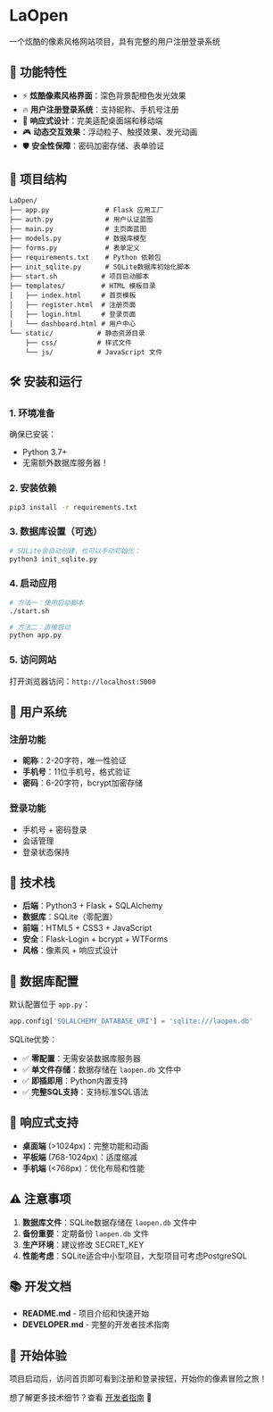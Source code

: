 # LaOpen

一个炫酷的像素风格网站项目，具有完整的用户注册登录系统

## 🚀 功能特性

- ⚡ **炫酷像素风格界面**：深色背景配橙色发光效果
- 🔥 **用户注册登录系统**：支持昵称、手机号注册
- 💎 **响应式设计**：完美适配桌面端和移动端
- 🎮 **动态交互效果**：浮动粒子、触摸效果、发光动画
- 🛡️ **安全性保障**：密码加密存储、表单验证

## 📁 项目结构

```
LaOpen/
├── app.py              # Flask 应用工厂
├── auth.py             # 用户认证蓝图
├── main.py             # 主页面蓝图
├── models.py           # 数据库模型
├── forms.py            # 表单定义
├── requirements.txt    # Python 依赖包
├── init_sqlite.py      # SQLite数据库初始化脚本
├── start.sh           # 项目启动脚本
├── templates/         # HTML 模板目录
│   ├── index.html     # 首页模板
│   ├── register.html  # 注册页面
│   ├── login.html     # 登录页面
│   └── dashboard.html # 用户中心
└── static/           # 静态资源目录
    ├── css/          # 样式文件
    └── js/           # JavaScript 文件
```

## 🛠️ 安装和运行

### 1. 环境准备
确保已安装：
- Python 3.7+
- 无需额外数据库服务器！

### 2. 安装依赖
```bash
pip3 install -r requirements.txt
```

### 3. 数据库设置（可选）
```bash
# SQLite会自动创建，也可以手动初始化：
python3 init_sqlite.py
```

### 4. 启动应用
```bash
# 方法一：使用启动脚本
./start.sh

# 方法二：直接启动
python app.py
```

### 5. 访问网站
打开浏览器访问：`http://localhost:5000`

## 🎯 用户系统

### 注册功能
- **昵称**：2-20字符，唯一性验证
- **手机号**：11位手机号，格式验证
- **密码**：6-20字符，bcrypt加密存储

### 登录功能
- 手机号 + 密码登录
- 会话管理
- 登录状态保持

## 🎨 技术栈

- **后端**：Python3 + Flask + SQLAlchemy
- **数据库**：SQLite（零配置）
- **前端**：HTML5 + CSS3 + JavaScript
- **安全**：Flask-Login + bcrypt + WTForms
- **风格**：像素风 + 响应式设计

## 🔧 数据库配置

默认配置位于 `app.py`：
```python
app.config['SQLALCHEMY_DATABASE_URI'] = 'sqlite:///laopen.db'
```

SQLite优势：
- ✅ **零配置**：无需安装数据库服务器
- ✅ **单文件存储**：数据存储在 `laopen.db` 文件中
- ✅ **即插即用**：Python内置支持
- ✅ **完整SQL支持**：支持标准SQL语法

## 📱 响应式支持

- **桌面端** (>1024px)：完整功能和动画
- **平板端** (768-1024px)：适度缩减
- **手机端** (<768px)：优化布局和性能

## ⚠️ 注意事项

1. **数据库文件**：SQLite数据存储在 `laopen.db` 文件中
2. **备份重要**：定期备份 `laopen.db` 文件
3. **生产环境**：建议修改 SECRET_KEY
4. **性能考虑**：SQLite适合中小型项目，大型项目可考虑PostgreSQL

## 📚 开发文档

- **README.md** - 项目介绍和快速开始
- **DEVELOPER.md** - 完整的开发者技术指南

## 🎉 开始体验

项目启动后，访问首页即可看到注册和登录按钮，开始你的像素冒险之旅！

想了解更多技术细节？查看 [开发者指南](DEVELOPER.md) 📖
